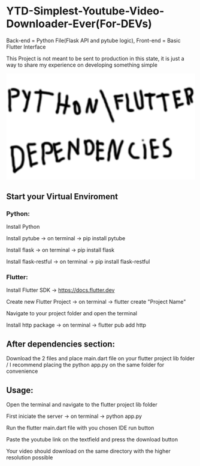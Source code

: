 # YTD-Simplest-Youtube-Video-Downloader-Ever(For-DEVs)
Back-end = Python File(Flask API and pytube logic), Front-end = Basic Flutter Interface

This Project is not meant to be sent to production in this state, it is just a way to share my experience on developing something simple

![Dependencies](assets/Dependencies.png)

## Start your Virtual Enviroment

### Python:
Install Python

Install pytube -> on terminal -> pip install pytube

Install flask -> on terminal -> pip install flask

Install flask-restful -> on terminal -> pip install flask-restful

### Flutter:

Install Flutter SDK -> https://docs.flutter.dev

Create new Flutter Project -> on terminal -> flutter create "Project Name"

Navigate to your project folder and open the terminal

Install http package -> on terminal -> flutter pub add http

## After dependencies section:

Download the 2 files and place main.dart file on your flutter project lib folder / I recommend placing the python app.py on the same folder for convenience

## Usage:

Open the terminal and navigate to the flutter project lib folder

First iniciate the server -> on terminal -> python app.py

Run the flutter main.dart file with you chosen IDE run button

Paste the youtube link on the textfield and press the download button

Your video should download on the same directory with the higher resolution possible


